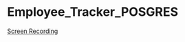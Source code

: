 # Employee_Tracker_POSGRES

[Screen Recording]([https://drive.google.com/file/d/1NdPkfy5334-lEQjsD_o9GoQLV-swOti5/view](https://drive.google.com/file/d/1NdPkfy5334-lEQjsD_o9GoQLV-swOti5/view?usp=sharing))
